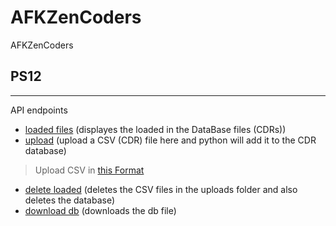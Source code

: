 # AFKZenCoders
AFKZenCoders
 
 ## PS12
 ----
 API endpoints
 
- [loaded files](http://iot.ccnet.in:1313/loadedfiles) (displayes the loaded in the DataBase files (CDRs))
- [upload](http://iot.ccnet.in:1313/upload) (upload a CSV (CDR) file here and python will add it to the CDR database)
> Upload CSV in [this Format](https://github.com/AbhinavSingh-21f1002369/AFKZenCoders/blob/main/PS12/static/CDR1.csv)
- [delete loaded](http://iot.ccnet.in:1313/deleteload) (deletes the CSV files in the uploads folder and also deletes the database)
- [download db](http://iot.ccnet.in:1313/downloaddb) (downloads the db file)
